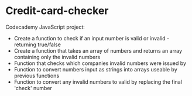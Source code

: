 # Credit-card-checker


Codecademy JavaScript project:

- Create a function to check if an input number is valid or invalid - returning true/false
- Create a function that takes an array of numbers and returns an array containing only the invalid numbers
- Function that checks which companies invalid numbers were issued by
- Function to convert numbers input as strings into arrays useable by previous functions
- Function to convert any invalid numbers to valid by replacing the final 'check' number


